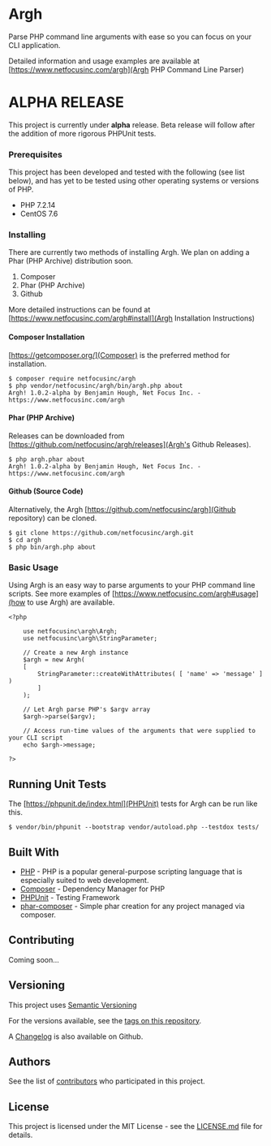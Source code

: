 # Argh

Parse PHP command line arguments with ease so you can focus on your CLI application.

Detailed information and usage examples are available at [https://www.netfocusinc.com/argh](Argh PHP Command Line Parser)

# ALPHA RELEASE

This project is currently under **alpha** release. Beta release will follow after the addition of more rigorous PHPUnit tests.

### Prerequisites

This project has been developed and tested with the following (see list below), and has yet to be tested using other operating systems or versions of PHP.

- PHP 7.2.14
- CentOS 7.6

### Installing

There are currently two methods of installing Argh. We plan on adding a Phar (PHP Archive) distribution soon.

1. Composer
2. Phar (PHP Archive)
2. Github

More detailed instructions can be found at [https://www.netfocusinc.com/argh#install](Argh Installation Instructions)

#### Composer Installation

[https://getcomposer.org/](Composer) is the preferred method for installation.

```
$ composer require netfocusinc/argh
$ php vendor/netfocusinc/argh/bin/argh.php about
Argh! 1.0.2-alpha by Benjamin Hough, Net Focus Inc. - https://www.netfocusinc.com/argh
```

#### Phar (PHP Archive)

Releases can be downloaded from [https://github.com/netfocusinc/argh/releases](Argh's Github Releases).

```
$ php argh.phar about
Argh! 1.0.2-alpha by Benjamin Hough, Net Focus Inc. - https://www.netfocusinc.com/argh
```

#### Github (Source Code)

Alternatively, the Argh [https://github.com/netfocusinc/argh](Github repository) can be cloned.

```
$ git clone https://github.com/netfocusinc/argh.git
$ cd argh
$ php bin/argh.php about
```

### Basic Usage

Using Argh is an easy way to parse arguments to your PHP command line scripts.
See more examples of [https://www.netfocusinc.com/argh#usage](how to use Argh) are available.

```
<?php

	use netfocusinc\argh\Argh;
	use netfocusinc\argh\StringParameter;

	// Create a new Argh instance
	$argh = new Argh(
  	[
    	StringParameter::createWithAttributes( [ 'name' => 'message' ] )		
		]
	);
 
	// Let Argh parse PHP's $argv array
	$argh->parse($argv);
	
	// Access run-time values of the arguments that were supplied to your CLI script
	echo $argh->message;

?>
```

## Running Unit Tests

The [https://phpunit.de/index.html](PHPUnit) tests for Argh can be run like this.

```
$ vendor/bin/phpunit --bootstrap vendor/autoload.php --testdox tests/
```

## Built With

* [PHP](http://php.net/) - PHP is a popular general-purpose scripting language that is especially suited to web development.
* [Composer](https://getcomposer.org/) - Dependency Manager for PHP
* [PHPUnit](https://phpunit.de/) - Testing Framework
* [phar-composer](https://github.com/clue/phar-composer) - Simple phar creation for any project managed via composer.

## Contributing

Coming soon...

## Versioning

This project uses [Semantic Versioning](https://semver.org/spec/v2.0.0.html)

For the versions available, see the [tags on this repository](https://github.com/benjaminhough/Argh/tags).

A [Changelog](https://github.com/netfocusinc/argh/blob/master/CHANGELOG.md) is also available on Github.

## Authors

See the list of [contributors](https://github.com/benjaminhough/Argh/contributors) who participated in this project.

## License

This project is licensed under the MIT License - see the [LICENSE.md](LICENSE.md) file for details.
